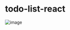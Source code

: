 # todo-list-react

![image](https://github.com/kamawui/todo-list-react/assets/92736102/a35153f4-ee54-444a-a2e7-7d990b024d15)
